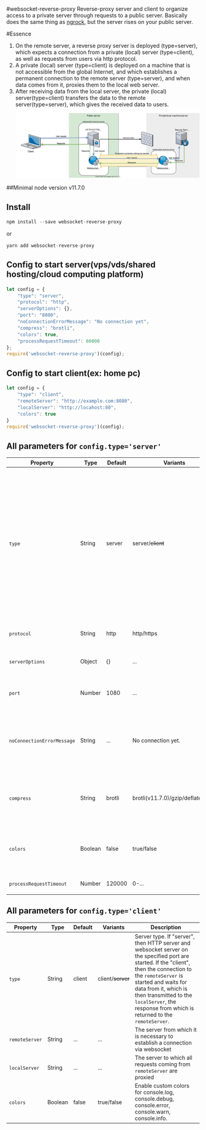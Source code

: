 #websocket-reverse-proxy
Reverse-proxy server and client to organize access to a private server through requests to a public server.
Basically does the same thing as [ngrock](https://ngrok.com/), but the server rises on your public server.

#Essence
1. On the remote server, a reverse proxy server is deployed (type=server), which expects a connection from a private (local) server (type=client), as well as requests from users via http protocol. 
2. A private (local) server (type=client) is deployed on a machine that is not accessible from the global Internet, and which establishes a permanent connection to the remote server (type=server), and when data comes from it, proxies them to the local web server. 
3. After receiving data from the local server, the private (local) server(type=client) transfers the data to the remote server(type=server), which gives the received data to users.
![Essence](./websocket-reverse-proxy.svg "Essence")

##Minimal node version
v11.7.0

## Install
```js
npm install --save websocket-reverse-proxy
```
or
```js
yarn add websocket-reverse-proxy
```

## Config to start server(vps/vds/shared hosting/cloud computing platform)
```js
let config = {
	"type": "server",
	"protocol": "http",
	"serverOptions": {},
	"port": "8080",
	"noConnectionErrorMessage": "No connection yet",
	"compress": "brotli",
	"colors": true,
	"processRequestTimeout": 60000
};
require('websocket-reverse-proxy')(config);
```

## Config to start client(ex: home pc)
```js
let config = {
	"type": "client",
	"remoteServer": "http://example.com:8080",
	"localServer": "http://locahost:80",
	"colors": true
}
require('websocket-reverse-proxy')(config);
```

## All parameters for `config.type='server'`
| Property | Type | Default  | Variants | Description |
| ------ | ------ | ------ | ------ | ------ |
| `type` | String | server | server/~~client~~ | Server type. If "server", then HTTP server and websocket server on the specified port are started. If the "client", then the connection to the `remoteServer` is started and waits for data from it, which is then transmitted to the `localServer`, the response from which is returned to the `remoteServer`. |
| `protocol` | String | http | http/https | Protocol or interface to start the server.|
| `serverOptions` | Object | {} | ... | All avaliable options for [http](https://nodejs.org/api/http.html#http_http_createserver_options_requestlistener) `protocol` or [https](https://nodejs.org/api/https.html#https_https_createserver_options_requestlistener) `protocol` |
| `port` | Number | 1080 | ... | The port for starting the server, on which it can be accessed. |
| `noConnectionErrorMessage` | String | ... | No connection yet. | A message that is displayed if no connection has been established or lost between the client and the server yet. |
| `compress` | String | brotli | brotli(v11.7.0)/gzip/deflate/none | Type of data compression during transmission. To disable compression, specify "none". |
| `colors` | Boolean | false | true/false | Enable custom colors for console.log, console.debug, console.error, console.warn, console.info. |
| `processRequestTimeout` | Number | 120000 | 0-... | Timeout until request is cancelled |

## All parameters for `config.type='client'`
| Property | Type | Default  | Variants | Description |
| ------ | ------ | ------ | ------ | ------ |
| `type` | String | client | client/~~server~~ | Server type. If "server", then HTTP server and websocket server on the specified port are started. If the "client", then the connection to the `remoteServer` is started and waits for data from it, which is then transmitted to the `localServer`, the response from which is returned to the `remoteServer`. |
| `remoteServer` | String | ... | ... | The server from which it is necessary to establish a connection via websocket |
| `localServer` | String | ... | ... | The server to which all requests coming from `remoteServer` are proxied |
| `colors` | Boolean | false | true/false | Enable custom colors for console.log, console.debug, console.error, console.warn, console.info. |